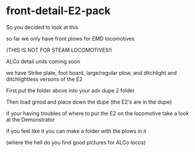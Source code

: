 # front-detail-E2-pack
So you decided to look at this

so far we only have front plows for EMD locomotives

(THIS IS NOT FOR STEAM LOCOMOTIVES!)

ALCo detail units coming soon

we have Strike plate, foot board, large/regular plow, and ditchlight and ditchlightless versons of the E2

First put the folder above into your adv dupe 2 folder

Then load gmod and place down the dupe
(the E2's are in the dupe)

if your having troubles of where to put the E2 on the locomotive take a look at the Demonstrator

if you feel like it you can make a folder with the plows in it



(where the hell do you find good pictures for ALCo locos)

